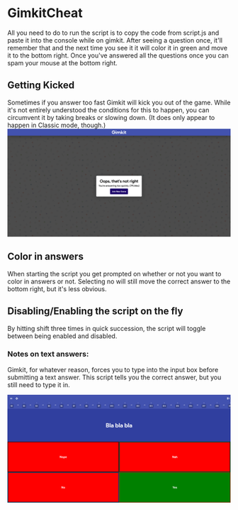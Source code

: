 # GimkitCheat

All you need to do to run the script is to copy the code from script.js and paste it into the console while on gimkit. After seeing a question once, it'll remember that and the next time you see it it will color it in green and move it to the bottom right. Once you've answered all the questions once you can spam your mouse at the bottom right.

## Getting Kicked

Sometimes if you answer too fast Gimkit will kick you out of the game. While it's not entirely understood the conditions for this to happen, you can circumvent it by taking breaks or slowing down. (It does only appear to happen in Classic mode, though.)
![Image: too fast](/images/too_fast.png)

## Color in answers

When starting the script you get prompted on whether or not you want to color in answers or not. Selecting no will still move the correct answer to the bottom right, but it's less obvious.

## Disabling/Enabling the script on the fly

By hitting shift three times in quick succession, the script will toggle between being enabled and disabled.

### Notes on text answers:

Gimkit, for whatever reason, forces you to type into the input box before submitting a text answer. This script tells you the correct answer, but you still need to type it in.

![Image: what colored in answers look like](/images/correct_example.png)